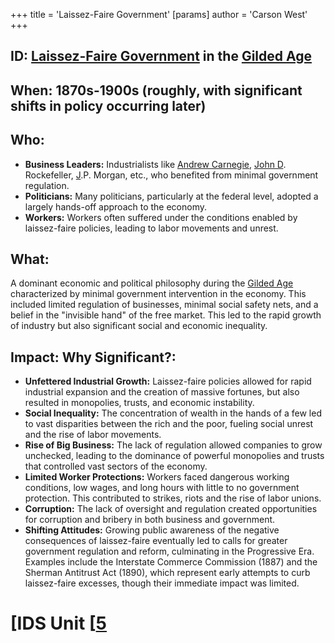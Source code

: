 +++
 title = 'Laissez-Faire Government'
[params]
	author = 'Carson West'
+++
## ID: [Laissez-Faire Government](./../laissez-faire-government/) in the [Gilded Age](./../gilded-age/)

## When: 1870s-1900s (roughly, with significant shifts in policy occurring later)

## Who: 
* **Business Leaders:**  Industrialists like [Andrew Carnegie](./../andrew-carnegie/), [John D](./../john-d/). Rockefeller, [J](./../j/).P. Morgan, etc., who benefited from minimal government regulation.
* **Politicians:**  Many politicians, particularly at the federal level, adopted a largely hands-off approach to the economy.
* **Workers:**  Workers often suffered under the conditions enabled by laissez-faire policies, leading to labor movements and unrest.

## What: 
A dominant economic and political philosophy during the [Gilded Age](./../gilded-age/) characterized by minimal government intervention in the economy. This included limited regulation of businesses, minimal social safety nets, and a belief in the "invisible hand" of the free market.  This led to the rapid growth of industry but also significant social and economic inequality.

## Impact: Why Significant?:
* **Unfettered Industrial Growth:** Laissez-faire policies allowed for rapid industrial expansion and the creation of massive fortunes, but also resulted in monopolies, trusts, and economic instability.
* **Social Inequality:** The concentration of wealth in the hands of a few led to vast disparities between the rich and the poor, fueling social unrest and the rise of labor movements.
* **Rise of Big Business:**  The lack of regulation allowed companies to grow unchecked, leading to the dominance of powerful monopolies and trusts that controlled vast sectors of the economy.
* **Limited Worker Protections:**  Workers faced dangerous working conditions, low wages, and long hours with little to no government protection. This contributed to strikes, riots and the rise of labor unions.
* **Corruption:**  The lack of oversight and regulation created opportunities for corruption and bribery in both business and government.
* **Shifting Attitudes:**  Growing public awareness of the negative consequences of laissez-faire eventually led to calls for greater government regulation and reform, culminating in the Progressive Era.  Examples include the Interstate Commerce Commission (1887) and the Sherman Antitrust Act (1890), which represent early attempts to curb laissez-faire excesses, though their immediate impact was limited.

# [IDS Unit [[5](./../ids-unit-[[5/)